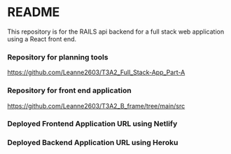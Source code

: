 # README

This repository is for the RAILS api backend for a full stack web application using a React front end. 


### Repository for planning tools
https://github.com/Leanne2603/T3A2_Full_Stack-App_Part-A

### Repository for front end application 
https://github.com/Leanne2603/T3A2_B_frame/tree/main/src

### Deployed Frontend Application URL using Netlify


### Deployed Backend Application URL using Heroku

